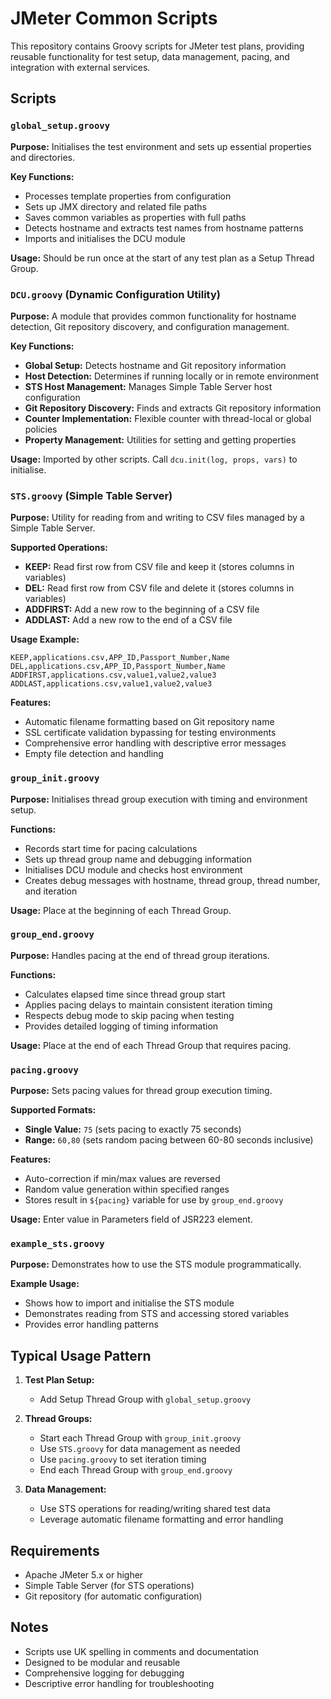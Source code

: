 # JMeter Common Scripts

This repository contains Groovy scripts for JMeter test plans, providing reusable functionality for test setup, data management, pacing, and integration with external services.

## Scripts

### `global_setup.groovy`
**Purpose:** Initialises the test environment and sets up essential properties and directories.

**Key Functions:**
- Processes template properties from configuration
- Sets up JMX directory and related file paths
- Saves common variables as properties with full paths
- Detects hostname and extracts test names from hostname patterns
- Imports and initialises the DCU module

**Usage:** Should be run once at the start of any test plan as a Setup Thread Group.

### `DCU.groovy` (Dynamic Configuration Utility)
**Purpose:** A module that provides common functionality for hostname detection, Git repository discovery, and configuration management.

**Key Functions:**
- **Global Setup:** Detects hostname and Git repository information
- **Host Detection:** Determines if running locally or in remote environment
- **STS Host Management:** Manages Simple Table Server host configuration
- **Git Repository Discovery:** Finds and extracts Git repository information
- **Counter Implementation:** Flexible counter with thread-local or global policies
- **Property Management:** Utilities for setting and getting properties

**Usage:** Imported by other scripts. Call `dcu.init(log, props, vars)` to initialise.

### `STS.groovy` (Simple Table Server)
**Purpose:** Utility for reading from and writing to CSV files managed by a Simple Table Server.

**Supported Operations:**
- **KEEP:** Read first row from CSV file and keep it (stores columns in variables)
- **DEL:** Read first row from CSV file and delete it (stores columns in variables)
- **ADDFIRST:** Add a new row to the beginning of a CSV file
- **ADDLAST:** Add a new row to the end of a CSV file

**Usage Example:**
```
KEEP,applications.csv,APP_ID,Passport_Number,Name
DEL,applications.csv,APP_ID,Passport_Number,Name
ADDFIRST,applications.csv,value1,value2,value3
ADDLAST,applications.csv,value1,value2,value3
```

**Features:**
- Automatic filename formatting based on Git repository name
- SSL certificate validation bypassing for testing environments
- Comprehensive error handling with descriptive error messages
- Empty file detection and handling

### `group_init.groovy`
**Purpose:** Initialises thread group execution with timing and environment setup.

**Functions:**
- Records start time for pacing calculations
- Sets up thread group name and debugging information
- Initialises DCU module and checks host environment
- Creates debug messages with hostname, thread group, thread number, and iteration

**Usage:** Place at the beginning of each Thread Group.

### `group_end.groovy`
**Purpose:** Handles pacing at the end of thread group iterations.

**Functions:**
- Calculates elapsed time since thread group start
- Applies pacing delays to maintain consistent iteration timing
- Respects debug mode to skip pacing when testing
- Provides detailed logging of timing information

**Usage:** Place at the end of each Thread Group that requires pacing.

### `pacing.groovy`
**Purpose:** Sets pacing values for thread group execution timing.

**Supported Formats:**
- **Single Value:** `75` (sets pacing to exactly 75 seconds)
- **Range:** `60,80` (sets random pacing between 60-80 seconds inclusive)

**Features:**
- Auto-correction if min/max values are reversed
- Random value generation within specified ranges
- Stores result in `${pacing}` variable for use by `group_end.groovy`

**Usage:** Enter value in Parameters field of JSR223 element.

### `example_sts.groovy`
**Purpose:** Demonstrates how to use the STS module programmatically.

**Example Usage:**
- Shows how to import and initialise the STS module
- Demonstrates reading from STS and accessing stored variables
- Provides error handling patterns

## Typical Usage Pattern

1. **Test Plan Setup:**
   - Add Setup Thread Group with `global_setup.groovy`

2. **Thread Groups:**
   - Start each Thread Group with `group_init.groovy`
   - Use `STS.groovy` for data management as needed
   - Use `pacing.groovy` to set iteration timing
   - End each Thread Group with `group_end.groovy`

3. **Data Management:**
   - Use STS operations for reading/writing shared test data
   - Leverage automatic filename formatting and error handling

## Requirements

- Apache JMeter 5.x or higher
- Simple Table Server (for STS operations)
- Git repository (for automatic configuration)

## Notes

- Scripts use UK spelling in comments and documentation
- Designed to be modular and reusable
- Comprehensive logging for debugging
- Descriptive error handling for troubleshooting 